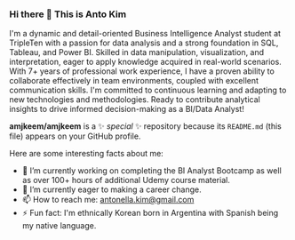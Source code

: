 ### Hi there 👋 This is Anto Kim
I'm a dynamic and detail-oriented Business Intelligence Analyst student at TripleTen with a passion for data analysis and a strong foundation in SQL, Tableau, and Power BI. Skilled in data manipulation, visualization, and interpretation, eager to apply knowledge acquired in real-world scenarios. With 7+ years of professional work experience, I have a proven ability to collaborate effectively in team environments, coupled with excellent communication skills. I'm committed to continuous learning and adapting to new technologies and methodologies. Ready to contribute analytical insights to drive informed decision-making as a BI/Data Analyst!

**amjkeem/amjkeem** is a ✨ _special_ ✨ repository because its `README.md` (this file) appears on your GitHub profile.

Here are some interesting facts about me:

- 🔭 I’m currently working on completing the BI Analyst Bootcamp as well as over 100+ hours of additional Udemy course material. 
- 🌱 I’m currently eager to making a career change. 
- 📫 How to reach me: antonella.kim@gmail.com
- ⚡ Fun fact: I'm ethnically Korean born in Argentina with Spanish being my native language. 

